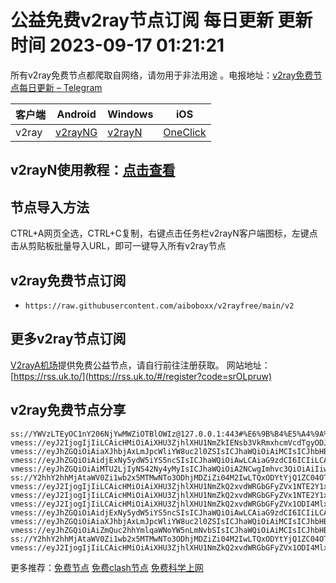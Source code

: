 # 公益免费v2ray节点订阅  每日更新  更新时间 2023-09-17 01:21:21  
所有v2ray免费节点都爬取自网络，请勿用于非法用途 。电报地址：[v2ray免费节点每日更新 – Telegram](https://t.me/s/v2raydailyupdate)

|  客户端  | Android  | Windows  | iOS  |
|  ----  | ----   | ----  |----  |
| v2ray  | [v2rayNG](https://www.v2rayfree.eu.org/post/v2rayNg-tutorial/) | [v2rayN](https://www.v2rayfree.eu.org/post/v2rayN-tutorial/) | [OneClick](https://www.v2rayfree.eu.org/post/oneclick/) |
## v2rayN使用教程：[点击查看](https://www.v2rayfree.eu.org/post/v2rayN-tutorial/) 

## 节点导入方法  
CTRL+A网页全选，CTRL+C复制，右键点击任务栏v2rayN客户端图标，左键点击从剪贴板批量导入URL，即可一键导入所有v2ray节点  
## v2ray免费节点订阅  
- `https://raw.githubusercontent.com/aiboboxx/v2rayfree/main/v2`  
## 更多v2ray节点订阅  
[V2rayA机场](https://rss.uk.to/#/register?code=srOLpruw)提供免费公益节点，请自行前往注册获取。
网站地址：[https://rss.uk.to/](https://rss.uk.to/#/register?code=srOLpruw)

## v2ray免费节点分享
```  
ss://YWVzLTEyOC1nY206NjYwMWZiOTBlOWIz@127.0.0.1:443#%E6%9B%B4%E5%A4%9A%E5%85%8D%E8%B4%B9%E8%8A%82%E7%82%B9%3Ahttps%3A%2F%2Frss.uk.to%2F
vmess://eyJ2IjogIjIiLCAicHMiOiAiXHU3ZjhlXHU1NmZkIENsb3VkRmxhcmVcdTgyODJcdTcwYjkiLCAiYWRkIjogInlkMS45OTI2ODgueHl6IiwgInBvcnQiOiA4ODgwLCAiaWQiOiAiNzgyZTA4MjQtZGYzZS00YzMyLWRlNDgtYmViNDFjMGRhZGNmIiwgImFpZCI6IDAsICJzY3kiOiAiYXV0byIsICJuZXQiOiAid3MiLCAiaG9zdCI6ICJldXNlcnYyLnZwbjY2LmV1Lm9yZyIsICJwYXRoIjogIi8iLCAidGxzIjogIiJ9
vmess://eyJhZGQiOiAiaXJhbjAxLmJpcWliYW8uc2l0ZSIsICJhaWQiOiAiMCIsICJhbHBuIjogIiIsICJmcCI6ICIiLCAiaG9zdCI6ICJkZTIuYmlxaWJhby5zaXRlIiwgImlkIjogIjQ5MzFlOTQxLTc3YzYtNDE0NC1hOGI5LTVjMjUyZWUzNmMzMCIsICJuZXQiOiAid3MiLCAicGF0aCI6ICIvcHVibGljP2VkPTQwOTYiLCAicG9ydCI6ICIyMDUyIiwgInBzIjogIlx1N2Y4ZVx1NTZmZCBDbG91ZEZsYXJlXHU4MjgyXHU3MGI5IiwgInNjeSI6ICJhdXRvIiwgInNuaSI6ICIiLCAidGxzIjogIiIsICJ0eXBlIjogIiIsICJ2IjogIjIifQ==
vmess://eyJhZGQiOiAidjExNy5ydW5iYS5ncSIsICJhaWQiOiAwLCAiaG9zdCI6ICIiLCAiaWQiOiAiODkyZWJiNzUtNzA1NS0zMDA3LThkMTYtMzU2ZTY1YzZhNDlhIiwgIm5ldCI6ICJ3cyIsICJwYXRoIjogIi92MTE3REVjeERYeHhPdkQiLCAicG9ydCI6IDgwLCAicHMiOiAiXHU3ZjhlXHU1NmZkIENsb3VkRmxhcmVcdTgyODJcdTcwYjkiLCAidGxzIjogIiIsICJ0eXBlIjogImF1dG8iLCAic2VjdXJpdHkiOiAiYXV0byIsICJza2lwLWNlcnQtdmVyaWZ5IjogdHJ1ZSwgInNuaSI6ICIifQ==
vmess://eyJhZGQiOiAiMTU2LjIyNS42Ny4yMyIsICJhaWQiOiA2NCwgImhvc3QiOiAiIiwgImlkIjogIjM3NWU3MGYwLTVkNDYtNDc2Zi04ZDY5LTBmYjM1YzU1NDhhOSIsICJuZXQiOiAidGNwIiwgInBhdGgiOiAiIiwgInBvcnQiOiA1MTE4MSwgInBzIjogIlx1NTM1N1x1OTc1ZSB2MnJheWZyZWUuZXUub3JnIiwgInRscyI6ICIiLCAidHlwZSI6ICJhdXRvIiwgInNlY3VyaXR5IjogImF1dG8iLCAic2tpcC1jZXJ0LXZlcmlmeSI6IHRydWUsICJzbmkiOiAiIn0=
ss://Y2hhY2hhMjAtaWV0Zi1wb2x5MTMwNTo3ODhjMDZiZi04M2IwLTQxODYtYjQ1ZC04OTY2ZWZjN2MzZmM=@hefei.chiguayun.cc:27124#%E5%AE%89%E5%BE%BD%E7%9C%81%2B%E7%A7%BB%E5%8A%A8%E6%95%B0%E6%8D%AE%E4%B8%8A%E7%BD%91%E5%85%AC%E5%85%B1%E5%87%BA%E5%8F%A3
vmess://eyJ2IjogIjIiLCAicHMiOiAiXHU3ZjhlXHU1NmZkQ2xvdWRGbGFyZVx1NTE2Y1x1NTNmOENETlx1ODI4Mlx1NzBiOSAxIiwgImFkZCI6ICJzZy53eWhrYWEwLmNmIiwgInBvcnQiOiA4MCwgImlkIjogIjBiYTI4YzA1LTdiZDktNGNhZC1jMzI5LTQ4MjM4NmE4ZTdhMyIsICJhaWQiOiAwLCAic2N5IjogImF1dG8iLCAibmV0IjogIndzIiwgImhvc3QiOiAic2cud3loa2FhMC5jZiIsICJwYXRoIjogIi9URzpAaGthYTAiLCAidGxzIjogIiJ9
vmess://eyJ2IjogIjIiLCAicHMiOiAiXHU3ZjhlXHU1NmZkQ2xvdWRGbGFyZVx1NTE2Y1x1NTNmOENETlx1ODI4Mlx1NzBiOSAyIiwgImFkZCI6ICJzZzIud3loa2FhMC5jZiIsICJwb3J0IjogIjgwIiwgInR5cGUiOiAibm9uZSIsICJpZCI6ICJmYzQyNjY3NS01ZGFhLTQ2YzAtZDk5OC02MWY5ZjUzMjNlM2YiLCAiYWlkIjogIjAiLCAibmV0IjogIndzIiwgInBhdGgiOiAiL1RHOkBoa2FhMCIsICJob3N0IjogInNnMi53eWhrYWEwLmNmIiwgInRscyI6ICIifQ==
vmess://eyJ2IjogIjIiLCAicHMiOiAiXHU3ZjhlXHU1NmZkQ2xvdWRGbGFyZVx1ODI4Mlx1NzBiOSAzIiwgImFkZCI6ICJjZi1sdC5zaGFyZWNlbnRyZS5vbmxpbmUiLCAicG9ydCI6ICI4MCIsICJpZCI6ICI1Zjc1MWM2ZS01MGIxLTQ3OTctYmE4ZS02ZmZlMzI0YTBiY2UiLCAiYWlkIjogIjAiLCAic2N5IjogImF1dG8iLCAibmV0IjogIndzIiwgInR5cGUiOiAibm9uZSIsICJob3N0IjogImx2Mi5zY3Byb3h5LnRvcCIsICJwYXRoIjogIi9zaGlya2VyIiwgInRscyI6ICIiLCAic25pIjogIiIsICJhbHBuIjogIiJ9
vmess://eyJhZGQiOiAidjExNy5ydW5iYS5ncSIsICJhaWQiOiAwLCAiaG9zdCI6ICIiLCAiaWQiOiAiODkyZWJiNzUtNzA1NS0zMDA3LThkMTYtMzU2ZTY1YzZhNDlhIiwgIm5ldCI6ICJ3cyIsICJwYXRoIjogIi92MTE3REVjeERYeHhPdkQiLCAicG9ydCI6IDgwLCAicHMiOiAiXHU3ZjhlXHU1NmZkQ2xvdWRGbGFyZVx1NTE2Y1x1NTNmOENETlx1ODI4Mlx1NzBiOSA0IiwgInRscyI6ICIiLCAidHlwZSI6ICJhdXRvIiwgInNlY3VyaXR5IjogImF1dG8iLCAic2tpcC1jZXJ0LXZlcmlmeSI6IHRydWUsICJzbmkiOiAiIn0=
vmess://eyJhZGQiOiAiaXJhbjAxLmJpcWliYW8uc2l0ZSIsICJhaWQiOiAiMCIsICJhbHBuIjogIiIsICJmcCI6ICIiLCAiaG9zdCI6ICJkZTIuYmlxaWJhby5zaXRlIiwgImlkIjogIjQ5MzFlOTQxLTc3YzYtNDE0NC1hOGI5LTVjMjUyZWUzNmMzMCIsICJuZXQiOiAid3MiLCAicGF0aCI6ICIvcHVibGljP2VkPTQwOTYiLCAicG9ydCI6ICIyMDUyIiwgInBzIjogIlx1N2Y4ZVx1NTZmZENsb3VkRmxhcmVcdTgyODJcdTcwYjkgNSIsICJzY3kiOiAiYXV0byIsICJzbmkiOiAiIiwgInRscyI6ICIiLCAidHlwZSI6ICIiLCAidiI6ICIyIn0=
vmess://eyJhZGQiOiAiZmQuc2hhYmlqaWNoYW5nLmNvbSIsICJhaWQiOiAiMCIsICJhbHBuIjogIiIsICJmcCI6ICIiLCAiaG9zdCI6ICJzbHMuc2hhYmlqaWNoYW5nLmNvbSIsICJpZCI6ICIyNzEwYTc4Zi00MzU0LTRlMTEtOTdjOS1jNDViMzk0OWRiMWQiLCAibmV0IjogIndzIiwgInBhdGgiOiAiLyIsICJwb3J0IjogIjgwIiwgInBzIjogIlx1N2Y4ZVx1NTZmZENsb3VkRmxhcmVcdTgyODJcdTcwYjkgNiIsICJzY3kiOiAiYXV0byIsICJzbmkiOiAiIiwgInRscyI6ICIiLCAidHlwZSI6ICIiLCAidiI6ICIyIn0=
ss://Y2hhY2hhMjAtaWV0Zi1wb2x5MTMwNTo3ODhjMDZiZi04M2IwLTQxODYtYjQ1ZC04OTY2ZWZjN2MzZmM@hefei.chiguayun.cc:27124#%E5%AE%89%E5%BE%BD%E7%9C%81%E4%BA%B3%E5%B7%9E%E5%B8%82%E7%A7%BB%E5%8A%A8%207
vmess://eyJ2IjogIjIiLCAicHMiOiAiXHU3ZjhlXHU1NmZkQ2xvdWRGbGFyZVx1ODI4Mlx1NzBiOSA4IiwgImFkZCI6ICJ1czIubWlhbmZlbnl1bjAxMi5ldS5vcmciLCAicG9ydCI6IDgwODAsICJpZCI6ICJhODk2NjcxOS1hZWFmLTQ4ODYtZDIwMi03MmY3NWY4NDViODMiLCAiYWlkIjogMCwgInNjeSI6ICJhdXRvIiwgIm5ldCI6ICJ3cyIsICJob3N0IjogInVzMi5taWFuZmVueXVuMDEyLmV1Lm9yZyIsICJwYXRoIjogIi9qZGJwNjA2IiwgInRscyI6ICIifQ==

```

更多推荐：[免费节点](https://clashgithub.com)  [免费clash节点](https://github.com/aiboboxx/clashfree)  [免费科学上网](https://github.com/aiboboxx/kexueshangwang)